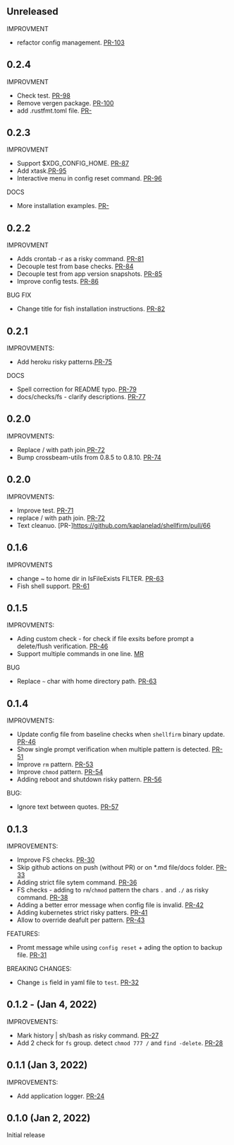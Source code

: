 ## Unreleased
IMPROVMENT
* refactor config management. [PR-103](https://github.com/kaplanelad/shellfirm/pull/103)

## 0.2.4
IMPROVMENT
* Check test. [PR-98](https://github.com/kaplanelad/shellfirm/pull/98)
* Remove vergen package. [PR-100](https://github.com/kaplanelad/shellfirm/pull/100)
* add .rustfmt.toml file. [PR-](https://github.com/kaplanelad/shellfirm/pull/101)

## 0.2.3
IMPROVMENT
* Support $XDG_CONFIG_HOME. [PR-87](https://github.com/kaplanelad/shellfirm/pull/87)
* Add xtask.[PR-95](https://github.com/kaplanelad/shellfirm/pull/95)
* Interactive menu in config reset command. [PR-96](https://github.com/kaplanelad/shellfirm/pull/96)

DOCS
* More installation examples. [PR-](https://github.com/kaplanelad/shellfirm/pull/94)

## 0.2.2
IMPROVMENT
* Adds crontab -r as a risky command. [PR-81](https://github.com/kaplanelad/shellfirm/pull/81)
* Decouple test from base checks. [PR-84](https://github.com/kaplanelad/shellfirm/pull/84)
* Decouple test from app version snapshots. [PR-85](https://github.com/kaplanelad/shellfirm/pull/85)
* Improve config tests. [PR-86](https://github.com/kaplanelad/shellfirm/pull/86)

BUG FIX
* Change title for fish installation instructions. [PR-82](https://github.com/kaplanelad/shellfirm/pull/82)

## 0.2.1
IMPROVMENTS:
* Add heroku risky patterns.[PR-75](https://github.com/kaplanelad/shellfirm/pull/75)

DOCS
* Spell correction for README typo. [PR-79](https://github.com/kaplanelad/shellfirm/pull/79)
* docs/checks/fs - clarify descriptions. [PR-77](https://github.com/kaplanelad/shellfirm/pull/77)

## 0.2.0
IMPROVMENTS:
* Replace / with path join.[PR-72](https://github.com/kaplanelad/shellfirm/pull/72)
* Bump crossbeam-utils from 0.8.5 to 0.8.10. [PR-74](https://github.com/kaplanelad/shellfirm/pull/74)


## 0.2.0
IMPROVMENTS:
* Improve test. [PR-71](https://github.com/kaplanelad/shellfirm/pull/71)
* replace / with path join. [PR-72](https://github.com/kaplanelad/shellfirm/pull/72)
* Text cleanuo. [PR-]https://github.com/kaplanelad/shellfirm/pull/66

## 0.1.6
IMPROVMENTS
* change ~ to home dir in IsFileExists FILTER. [PR-63](https://github.com/kaplanelad/shellfirm/pull/63)
* Fish shell support. [PR-61](https://github.com/kaplanelad/shellfirm/pull/61)

## 0.1.5 

IMPROVMENTS:
* Ading custom check - for check if file exsits before prompt a delete/flush verification. [PR-46](https://github.com/kaplanelad/shellfirm/pull/60)
* Support multiple commands in one line. [MR](https://github.com/kaplanelad/shellfirm/commit/c2c4d0633dcdac38b6b44d5351179f6e1421096d)

BUG
* Replace `~` char with home directory path. [PR-63](https://github.com/kaplanelad/shellfirm/pull/63)
## 0.1.4 

IMPROVMENTS:
* Update config file from baseline checks when `shellfirm` binary update. [PR-46](https://github.com/kaplanelad/shellfirm/pull/46)
* Show single prompt verification when multiple pattern is detected. [PR-51](https://github.com/kaplanelad/shellfirm/pull/51)
* Improve `rm` pattern. [PR-53](https://github.com/kaplanelad/shellfirm/pull/53)
* Improve `chmod` pattern. [PR-54](https://github.com/kaplanelad/shellfirm/pull/54)
* Adding reboot and shutdown risky pattern. [PR-56](https://github.com/kaplanelad/shellfirm/pull/56)

BUG:
* Ignore text between quotes. [PR-57](https://github.com/kaplanelad/shellfirm/pull/57)

## 0.1.3 

IMPROVEMENTS:
* Improve FS checks. [PR-30](https://github.com/kaplanelad/shellfirm/pull/30)
* Skip github actions on push (without PR) or on *.md file/docs folder. [PR-33](https://github.com/kaplanelad/shellfirm/pull/33) 
* Adding strict file sytem command. [PR-36](https://github.com/kaplanelad/shellfirm/pull/36)
* FS checks - adding to `rm`/`chmod` pattern the chars `.` and `./` as risky command. [PR-38](https://github.com/kaplanelad/shellfirm/pull/38)
* Adding a better error message when config file is invalid. [PR-42](https://github.com/kaplanelad/shellfirm/pull/42)
* Adding kubernetes strict risky patters. [PR-41](https://github.com/kaplanelad/shellfirm/pull/41)
* Allow to override deafult per pattern. [PR-43](https://github.com/kaplanelad/shellfirm/pull/43)

FEATURES:
* Promt message while using `config reset` + ading the option to backup file. [PR-31](https://github.com/kaplanelad/shellfirm/pull/31)

BREAKING CHANGES:
* Change `is` field in yaml file to `test`. [PR-32](https://github.com/kaplanelad/shellfirm/pull/32)

## 0.1.2 - (Jan 4, 2022)

IMPROVEMENTS:
* Mark history | sh/bash as risky command. [PR-27](https://github.com/kaplanelad/shellfirm/pull/27)
* Add 2 check for `fs` group. detect `chmod 777 /` and `find -delete`. [PR-28](https://github.com/kaplanelad/shellfirm/pull/28)

## 0.1.1 (Jan 3, 2022)

IMPROVEMENTS:

* Add application logger. [PR-24](https://github.com/kaplanelad/shellfirm/pull/24)

## 0.1.0 (Jan 2, 2022)
Initial release
